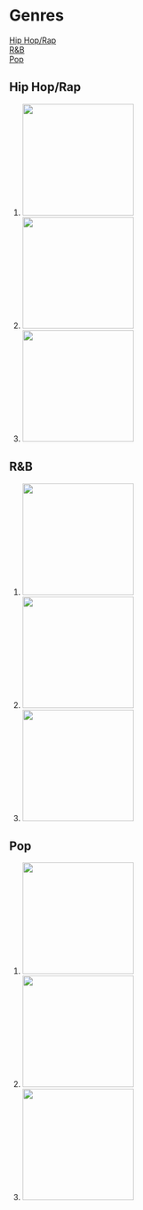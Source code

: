 <h1 id="top">  
Genres</h2>

<a href="#Hip-Hop/Rap">  
Hip Hop/Rap</a><br />

<a href="#R&B">  
R&B</a><br />

<a href="#Pop">
Pop</a><br />


<p>
<h2 id="Hip-Hop/Rap">  Hip Hop/Rap</h2>
</p>
<ol>
<li>
<img src="https://upload.wikimedia.org/wikipedia/en/a/ae/Drake_-_Take_Care_cover.jpg"
width="200"
height="200"/>
</li>

<li>
<img src="http://78.media.tumblr.com/de98cf9a17387099824dcd4c80dbdb69/tumblr_nciw7lbLEu1qf8rjmo1_1280.jpg"
width="200"
height="200"/>
</li>

<li>
<img src="http://thesource.com/wp-content/uploads/2016/07/CokO0s4VUAAOtIj.jpg"
width="200"
height="200"/>
</li>
</ol>

<p>
<h2 id="R&B">  R&B</h2>
</p>


<ol>
<li>
<img src="http://images.pigeonsandplanes.com/images/c_limit,f_auto,fl_lossy,q_auto,w_1030/gcqlizpztkdckiz1zhms/6lack-free-6lack"
width="200"
height="200"/>
</li>

<li>
<img src="https://images.rapgenius.com/09604211924710c8e6363ddabfaa3223.1000x1000x1.jpg"
width="200"
height="200"/>
</li>

<li>
<img src="https://images.rapgenius.com/bc29c1a6e280caa05783250f337090f2.600x600x1.jpg"
width="200"
height="200"/>
</li>
</ol>


<p>
<h2 id="Pop">  Pop</h2>
</p>


<ol>
<li>
<img src="http://okp-cdn.okayplayer.com/wp-content/uploads/2016/08/Blonde-4-715x715.jpg"
width="200"
height="200"/>
</li>

<li>
<img src="https://static.independent.co.uk/s3fs-public/styles/article_small/public/thumbnails/image/2017/01/12/11/es-divide-final-artwork-lo-res.jpg"
width="200"
height="200"/>
</li>

<li>
<img src="http://www.rap-up.com/app/uploads/2016/04/drake-views-cover.jpg"
width="200"
height="200"/>
</li>
</ol>
